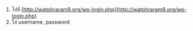 1. ไปที่ [http://watphraram9.org/wp-login.php](http://watphraram9.org/wp-login.php)
2. ใส่ username, password
